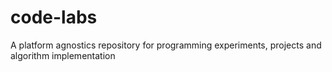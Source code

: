# code-labs
A platform agnostics repository for programming experiments, projects and algorithm implementation 
